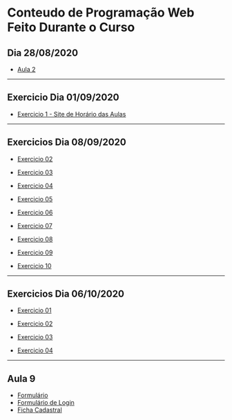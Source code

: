 # Conteudo de Programação Web Feito Durante o Curso

## Dia 28/08/2020

- [Aula 2](https://github.com/miguelhp373/ProgramacaoWeb/tree/master/Aula2)
 
***

## Exercicio Dia 01/09/2020

- [Exercicio 1 - Site de Horário das Aulas](https://github.com/miguelhp373/ProgramacaoWeb/tree/master/Exercicios-01-09/HorarioAulas)

***

##  Exercicios Dia 08/09/2020

- [Exercicio 02](https://github.com/miguelhp373/ProgramacaoWeb/tree/master/Exercicios-08-09/html/ex-02)

- [Exercicio 03](https://github.com/miguelhp373/ProgramacaoWeb/tree/master/Exercicios-08-09/html/ex-03/ola-mundo)

- [Exercicio 04](https://github.com/miguelhp373/ProgramacaoWeb/tree/master/Exercicios-08-09/html/ex-04)

- [Exercicio 05](https://github.com/miguelhp373/ProgramacaoWeb/tree/master/Exercicios-08-09/html/ex-05)

- [Exercicio 06](https://github.com/miguelhp373/ProgramacaoWeb/tree/master/Exercicios-08-09/html/ex-06)

- [Exercicio 07](https://github.com/miguelhp373/ProgramacaoWeb/tree/master/Exercicios-08-09/html/ex-07)

- [Exercicio 08](https://github.com/miguelhp373/ProgramacaoWeb/tree/master/Exercicios-08-09/html/ex-08)

- [Exercicio 09](https://github.com/miguelhp373/ProgramacaoWeb/tree/master/Exercicios-08-09/html/ex-09)

- [Exercicio 10](https://github.com/miguelhp373/ProgramacaoWeb/tree/master/Exercicios-08-09/html/ex-10)

***

## Exercicios Dia 06/10/2020

- [Exercicio 01](https://github.com/miguelhp373/ProgramacaoWeb/blob/master/Exercicios-06-10/ex01.html)

- [Exercicio 02](https://github.com/miguelhp373/ProgramacaoWeb/blob/master/Exercicios-06-10/ex02.html)

- [Exercicio 03](https://github.com/miguelhp373/ProgramacaoWeb/blob/master/Exercicios-06-10/ex03.html)

- [Exercicio 04](https://github.com/miguelhp373/ProgramacaoWeb/blob/master/Exercicios-06-10/ex04.html)

***

## Aula 9

- [Formulário]()
- [Formulário de Login]()
- [Ficha Cadastral]()